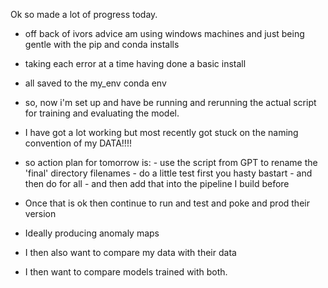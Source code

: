 Ok so made a lot of progress today.
- off back of ivors advice am using windows machines and just being gentle with the pip and conda installs
- taking each error at a time having done a basic install 
- all saved to the my_env conda env

- so, now i'm set up and have be running and rerunning the actual script for training and evaluating the model. 
- I have got a lot working but most recently got stuck on the naming convention of my DATA!!!!
- so action plan for tomorrow is:
		- use the script from GPT to rename the 'final' directory filenames
		- do a little test first you hasty bastart
		- and then do for all
		- and then add that into the pipeline I build before
- Once that is ok then continue to run and test and poke and prod their version
- Ideally producing anomaly maps 

- I then also want to compare my data with their data
- I then want to compare models trained with both. 